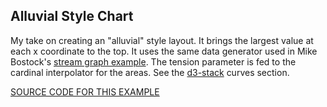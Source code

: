 ## Alluvial Style Chart

My take on creating an "alluvial" style layout.  It brings the largest value at each x coordinate to the top.
It uses the same data generator used in Mike Bostock's [stream graph example](https://bl.ocks.org/mbostock/4060954).
The tension parameter is fed to the cardinal interpolator for the areas.
See the [d3-stack](https://github.com/d3/d3-shape#curves) curves section.

[SOURCE CODE FOR THIS EXAMPLE](https://github.com/sghall/resonance/tree/master/docs/src/routes/examples/alluvialChart)
